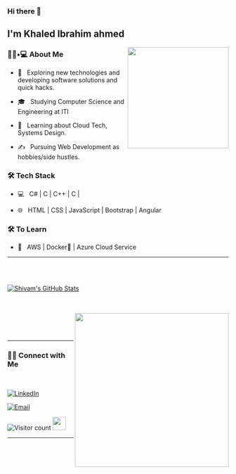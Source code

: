 ### Hi there 👋<h2> I'm Khaled Ibrahim ahmed</h2>

<img align='right' src="https://media.giphy.com/media/M9gbBd9nbDrOTu1Mqx/giphy.gif" width="230">

<h3> 👨🏻•💻 About Me </h3>



- 🤔 &nbsp; Exploring new technologies and developing software solutions and quick hacks.

- 🎓 &nbsp; Studying Computer Science and Engineering at ITI

- 🌱 &nbsp; Learning about Cloud Tech, Systems Design.

- ✍️ &nbsp; Pursuing Web Development as hobbies/side hustles.



<h3>🛠 Tech Stack</h3>



- 💻 &nbsp; C# | C | C++ | C | 

- 🌐 &nbsp; HTML | CSS | JavaScript | Bootstrap | Angular

<!--

- 🛢 &nbsp; SQLSERVER | MongoDB

- 🔧 &nbsp; Git |  |  | 

- 🖥 &nbsp; Figma

-->



<h3>🛠 To Learn</h3>

- 🔧 &nbsp; AWS | Docker🐳 | Azure Cloud Service 

<hr>



<br/><br/>

[![Shivam's GitHub Stats](https://github-readme-stats.vercel.app/api?username=shivam0110&show_icons=true)](https://github.com/shivam0110)

<br/>

<br/>

<img src="[https://github.com/nirala69/nirala69/blob/master/70804f7e25b11f29db904f2fa7b4cd9d.gif](https://github.com/khaledibrahim1015)" width="350" align='right'>


<br><br>



<hr>



<h3> 🤝🏻 Connect with Me </h3>

<br>



<p align="center">



<a href="https://www.linkedin.com/in/khaled-ibrahim-ahmed//"><img alt="LinkedIn" ></a>



<a href="mailto:khaled.ibrahem.ahmed.ali@gmail.com"><img alt="Email" ></a>

</p>





![Visitor count](https://visitor-badge.laobi.icu/badge?page_id=shivam0110.shivam0110)   <img src="https://media.giphy.com/media/dxn6fRlTIShoeBr69N/giphy.gif" width="30">





<hr>



